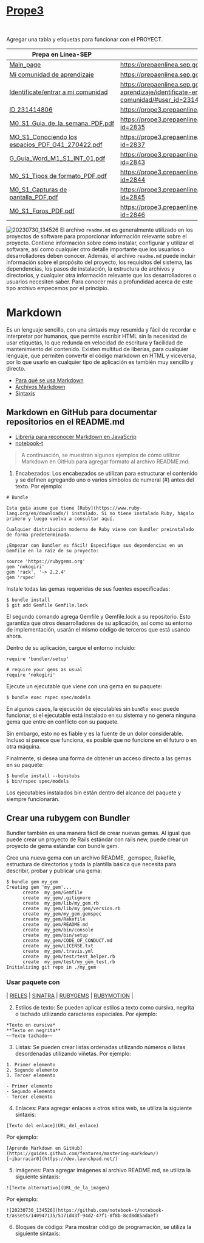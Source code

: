 # [Prope3](https://org-york.my.canva.site/ibarracperales)

&#x200B;

Agregar una tabla y etiquetas para funcionar con el PROYECT.

| Prepa en Línea-SEP | Enlaces |
|--------------------|---------|
| [Main_page](https://prepaenlinea.sep.gob.mx/mi-comunidad-de-aprendizaje/mi-comunidad/) | https://prepaenlinea.sep.gob.mx/ |
| [Mi comunidad de aprendizaje](https://prepaenlinea.sep.gob.mx/?page_id=1574) | https://prepaenlinea.sep.gob.mx/mi-comunidad-de-aprendizaje/ |
| [Identificate/entrar a mi comunidad](https://prope3.prepaenlinea.sep.gob.mx/login/index.php) | https://prepaenlinea.sep.gob.mx/mi-comunidad-de-aprendizaje/identificate-entrar-a-mi-comunidad/#user_id=231414806 | 
| [ID 231414806](https://prope3.prepaenlinea.sep.gob.mx/course/view.php?id=47)  | https://prope3.prepaenlinea.sep.gob.mx/my/ | https://prope3.prepaenlinea.sep.gob.mx/course/view.php?id=47
| [M0_S1_Guia_de_la_semana_PDF.pdf](https://github.com/notebook-t/Prope3/files/12330742/M0_S1_Guia_de_la_semana_PDF.pdf) | https://prope3.prepaenlinea.sep.gob.mx/mod/resource/view.php?id=2835 | 
| [MO_S1_Conociendo los espacios_PDF_G41_270422.pdf](https://github.com/notebook-t/Prope3/files/12330745/MO_S1_Conociendo.los.espacios_PDF_G41_270422.pdf) | https://prope3.prepaenlinea.sep.gob.mx/mod/resource/view.php?id=2837 | 
| [G_Guia_Word_M1_S1_INT_01.pdf](https://github.com/notebook-t/Prope3/files/12330744/G_Guia_Word_M1_S1_INT_01.pdf) | https://prope3.prepaenlinea.sep.gob.mx/mod/resource/view.php?id=2843 | 
| [M0_S1_Tipos de formato_PDF.pdf](https://github.com/notebook-t/Prope3/files/12330743/M0_S1_Tipos.de.formato_PDF.pdf) | https://prope3.prepaenlinea.sep.gob.mx/mod/resource/view.php?id=2844 | 
| [M0_S1_Capturas de pantalla_PDF.pdf](https://github.com/notebook-t/Prope3/files/12330741/M0_S1_Capturas.de.pantalla_PDF.pdf) | https://prope3.prepaenlinea.sep.gob.mx/mod/resource/view.php?id=2845 | 
| [M0_S1_Foros_PDF.pdf](https://github.com/notebook-t/Prope3/files/12330740/M0_S1_Foros_PDF.pdf) | https://prope3.prepaenlinea.sep.gob.mx/mod/forum/view.php?id=2846 | 

![20230730_134526](https://github.com/notebook-t/notebook-t/assets/140947135/5171d43f-94d2-47f1-8f8b-8cd8d85adaef)
El archivo `readme.md` es generalmente utilizado en los proyectos de software para proporcionar información relevante sobre el proyecto. 
Contiene información sobre cómo instalar, configurar y utilizar el software, así como cualquier otro detalle importante que los usuarios o desarrolladores deben conocer. 
Además, el archivo `readme.md` puede incluir información sobre el propósito del proyecto, los requisitos del sistema, las dependencias, los pasos de instalación, la estructura de archivos y directorios, y cualquier otra información relevante que los desarrolladores o usuarios necesiten saber.
Para conocer más a profundidad acerca de este tipo archivo empecemos por el principio.

# Markdown 
Es un lenguaje sencillo, con una sintaxis muy resumida y fácil de recordar e interpretar por humanos, que permite escribir HTML sin la necesidad de usar etiquetas, lo que redunda en velocidad de escritura y facilidad de mantenimiento del contenido. Existen multitud de liberías, para cualquier lenguaje, que permiten convertir el código markdown en HTML y viceversa, por lo que usarlo en cualquier tipo de aplicación es también muy sencillo y directo.
- [Para qué se usa Markdown](https://desarrolloweb.com/home/markdown#track263)
- [Archivos Markdown](https://desarrolloweb.com/home/markdown#track198)
- [Sintaxis](https://desarrolloweb.com/home/markdown#track199)

## Markdown en GitHub para documentar repositorios en el README.md
- [Librería para reconocer Markdown en JavaScrip](https://desarrolloweb.com/home/markdown#track261)
- [notebook-t](https://desarrolloweb.com/home/markdown#track242)
  
> A continuación, se muestran algunos ejemplos de cómo utilizar Markdown en GitHub para agregar formato al archivo README.md:

1. Encabezados: Los encabezados se utilizan para estructurar el contenido y se definen agregando uno o varios símbolos de numeral (#) antes del texto. Por ejemplo:

```
# Bundle

Esta guía asume que tiene [Ruby](https://www.ruby-lang.org/en/downloads/) instalado. Si no tiene instalado Ruby, hágalo primero y luego vuelva a consultar aquí.

Cualquier distribución moderna de Ruby viene con Bundler preinstalado de forma predeterminada.

¡Empezar con Bundler es fácil! Especifique sus dependencias en un Gemfile en la raíz de su proyecto:

```

```
source 'https://rubygems.org'
gem 'nokogiri'
gem 'rack', '~> 2.2.4'
gem 'rspec'
```
Instale todas las gemas requeridas de sus fuentes especificadas:

```
$ bundle install
$ git add Gemfile Gemfile.lock
```

El segundo comando agrega Gemfile y Gemfile.lock a su repositorio. Esto garantiza que otros desarrolladores de su aplicación, así como su entorno de implementación, usarán el mismo código de terceros que está usando ahora.

Dentro de su aplicación, cargue el entorno incluido:

```
require 'bundler/setup'

# require your gems as usual
require 'nokogiri'
```

Ejecute un ejecutable que viene con una gema en su paquete:

```
$ bundle exec rspec spec/models
```

En algunos casos, la ejecución de ejecutables sin `bundle exec` puede funcionar, si el ejecutable está instalado en su sistema y no genera ninguna gema que entre en conflicto con su paquete.

Sin embargo, esto no es fiable y es la fuente de un dolor considerable. Incluso si parece que funciona, es posible que no funcione en el futuro o en otra máquina.

Finalmente, si desea una forma de obtener un acceso directo a las gemas en su paquete:
```
$ bundle install --binstubs
$ bin/rspec spec/models
```
Los ejecutables instalados bin están dentro del alcance del paquete y siempre funcionarán.

## Crear una rubygem con Bundler

Bundler también es una manera fácil de crear nuevas gemas. Al igual que puede crear un proyecto de Rails estándar con rails new, puede crear un proyecto de gema estándar con bundle gem.

Cree una nueva gema con un archivo README, .gemspec, Rakefile, estructura de directorios y toda la plantilla básica que necesita para describir, probar y publicar una gema:

```
$ bundle gem my_gem
Creating gem 'my_gem'...
      create  my_gem/Gemfile
      create  my_gem/.gitignore
      create  my_gem/lib/my_gem.rb
      create  my_gem/lib/my_gem/version.rb
      create  my_gem/my_gem.gemspec
      create  my_gem/Rakefile
      create  my_gem/README.md
      create  my_gem/bin/console
      create  my_gem/bin/setup
      create  my_gem/CODE_OF_CONDUCT.md
      create  my_gem/LICENSE.txt
      create  my_gem/.travis.yml
      create  my_gem/test/test_helper.rb
      create  my_gem/test/my_gem_test.rb
Initializing git repo in ./my_gem
```
### Usar paquete con
| [RIELES](https://bundler.io/guides/rails.html) | [SINATRA](https://bundler.io/guides/sinatra.html) | [RUBYGEMS](https://bundler.io/guides/rubygems.html) | [RUBYMOTION](https://bundler.io/guides/rubymotion.html) |

2. Estilos de texto: Se pueden aplicar estilos a texto como cursiva, negrita o tachado utilizando caracteres especiales. Por ejemplo:

```
*Texto en cursiva*
**Texto en negrita**
~~Texto tachado~~
```

3. Listas: Se pueden crear listas ordenadas utilizando números o listas desordenadas utilizando viñetas. Por ejemplo:

```
1. Primer elemento
2. Segundo elemento
3. Tercer elemento
```

```
- Primer elemento
- Segundo elemento
- Tercer elemento
```

4. Enlaces: Para agregar enlaces a otros sitios web, se utiliza la siguiente sintaxis:

```
[Texto del enlace](URL_del_enlace)
```

Por ejemplo:

```
[Aprende Markdown en GitHub](https://guides.github.com/features/mastering-markdown/)
[~ibarracar0](https://dev.launchpad.net/)
```

5. Imágenes: Para agregar imágenes al archivo README.md, se utiliza la siguiente sintaxis:

```
![Texto alternativo](URL_de_la_imagen)
```

Por ejemplo:

```
![20230730_134526](https://github.com/notebook-t/notebook-t/assets/140947135/5171d43f-94d2-47f1-8f8b-8cd8d85adaef)
```

6. Bloques de código: Para mostrar código de programación, se utiliza la siguiente sintaxis:






